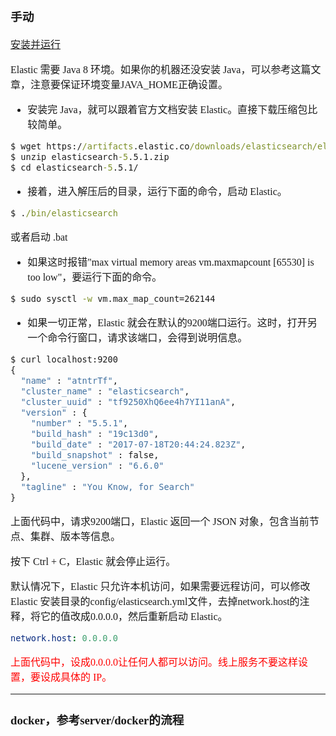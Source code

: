 <font face="SimSun" size=3>

### 手动

[安装并运行](https://www.elastic.co/cn/downloads/elasticsearch)

Elastic 需要 Java 8 环境。如果你的机器还没安装 Java，可以参考这篇文章，注意要保证环境变量JAVA_HOME正确设置。

- 安装完 Java，就可以跟着官方文档安装 Elastic。直接下载压缩包比较简单。
~~~bat
$ wget https://artifacts.elastic.co/downloads/elasticsearch/elasticsearch-5.5.1.zip
$ unzip elasticsearch-5.5.1.zip
$ cd elasticsearch-5.5.1/ 
~~~
- 接着，进入解压后的目录，运行下面的命令，启动 Elastic。
~~~bat
$ ./bin/elasticsearch
~~~
或者启动 .bat
- 如果这时报错"max virtual memory areas vm.maxmapcount [65530] is too low"，要运行下面的命令。
~~~bat
$ sudo sysctl -w vm.max_map_count=262144
~~~
- 如果一切正常，Elastic 就会在默认的9200端口运行。这时，打开另一个命令行窗口，请求该端口，会得到说明信息。
~~~bat
$ curl localhost:9200
{
  "name" : "atntrTf",
  "cluster_name" : "elasticsearch",
  "cluster_uuid" : "tf9250XhQ6ee4h7YI11anA",
  "version" : {
    "number" : "5.5.1",
    "build_hash" : "19c13d0",
    "build_date" : "2017-07-18T20:44:24.823Z",
    "build_snapshot" : false,
    "lucene_version" : "6.6.0"
  },
  "tagline" : "You Know, for Search"
}
~~~

上面代码中，请求9200端口，Elastic 返回一个 JSON 对象，包含当前节点、集群、版本等信息。

按下 Ctrl + C，Elastic 就会停止运行。

默认情况下，Elastic 只允许本机访问，如果需要远程访问，可以修改 Elastic 安装目录的config/elasticsearch.yml文件，去掉network.host的注释，将它的值改成0.0.0.0，然后重新启动 Elastic。
~~~yml
network.host: 0.0.0.0
~~~

<font color="Red">上面代码中，设成0.0.0.0让任何人都可以访问。线上服务不要这样设置，要设成具体的 IP。</font>

---

### docker，参考server/docker的流程

</font>